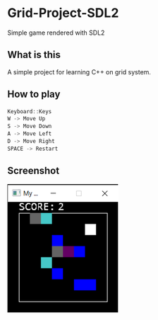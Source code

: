 # Grid-Project-SDL2
Simple game rendered with SDL2

## What is this
A simple project for learning C++ on grid system.

## How to play
```cpp
Keyboard::Keys
W -> Move Up
S -> Move Down
A -> Move Left
D -> Move Right
SPACE -> Restart
```

## Screenshot
![](GridProject_SDL2.png)

